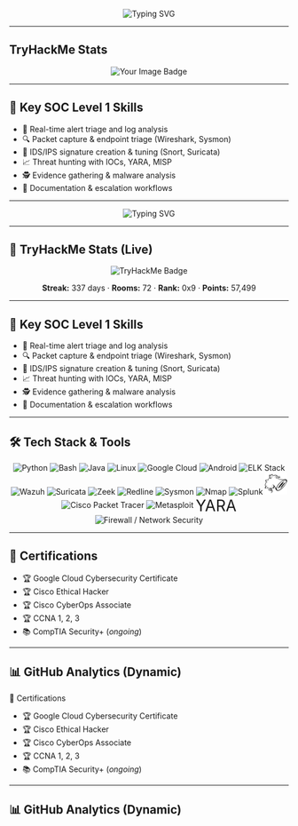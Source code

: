 <!-- ====== DYNAMIC BANNER ====== -->
<p align="center">
  <img src="https://readme-typing-svg.herokuapp.com/?lines=Hi%2C+I%E2%80%99m+Bilal+Azam;IT+Graduate+%40+VAMK;Security+Operations+%7C+Network+Security+%7C+Cloud+Security;Focused+on+real-world+threats.+Skilled+in+turning+logs+into+decisions.&center=true&width=800&height=60&duration=3000&pause=1000" alt="Typing SVG">
</p>

---

##  TryHackMe Stats
<p align="center">
  <img src="https://tryhackme-badges.s3.amazonaws.com/bilalz05.png" alt="Your Image Badge" />

</p>
<p align="center">


---

## 🧠 Key SOC Level 1 Skills
- 🧩 Real-time alert triage and log analysis  
- 🔍 Packet capture & endpoint triage (Wireshark, Sysmon)  
- 🧪 IDS/IPS signature creation & tuning (Snort, Suricata)  
- 📈 Threat hunting with IOCs, YARA, MISP  
- 🕵️ Evidence gathering & malware analysis  
- 🧾 Documentation & escalation workflows  

---

<!-- ====== DYNAMIC BANNER ====== -->
<p align="center">
  <img src="https://readme-typing-svg.herokuapp.com/?lines=Hi%2C+I%E2%80%99m+Bilal+Azam;IT+Graduate+%40+VAMK;Security+Operations+%7C+Network+Security+%7C+Cloud+Security;Focused+on+real-world+threats.+Skilled+in+turning+logs+into+decisions.&center=true&width=800&height=60&duration=3000&pause=1000" alt="Typing SVG">
</p>

---

## 🧪 TryHackMe Stats (Live)
<p align="center">
  <img src="https://tryhackme.com/badge/3281564" alt="TryHackMe Badge" width="400"/>
</p>
<p align="center">
  <strong>Streak:</strong> 337 days · <strong>Rooms:</strong> 72 · <strong>Rank:</strong> 0x9 · <strong>Points:</strong> 57,499
</p>

---

## 🧠 Key SOC Level 1 Skills
- 🧩 Real-time alert triage and log analysis  
- 🔍 Packet capture & endpoint triage (Wireshark, Sysmon)  
- 🧪 IDS/IPS signature creation & tuning (Snort, Suricata)  
- 📈 Threat hunting with IOCs, YARA, MISP  
- 🕵️ Evidence gathering & malware analysis  
- 🧾 Documentation & escalation workflows  

---

## 🛠️ Tech Stack & Tools

<p align="center">
  <img src="https://cdn.jsdelivr.net/gh/devicons/devicon/icons/python/python-original.svg" title="Python" height="40"/>
  <img src="https://cdn.jsdelivr.net/gh/devicons/devicon/icons/bash/bash-original.svg" title="Bash" height="40"/>
  <img src="https://cdn.jsdelivr.net/gh/devicons/devicon/icons/java/java-original.svg" title="Java" height="40"/>
  <img src="https://cdn.jsdelivr.net/gh/devicons/devicon/icons/linux/linux-original.svg" title="Linux" height="40"/>
  <img src="https://cdn.jsdelivr.net/gh/devicons/devicon/icons/googlecloud/googlecloud-original.svg" title="Google Cloud" height="40"/>
  <img src="https://cdn.jsdelivr.net/gh/devicons/devicon/icons/android/android-original.svg" title="Android" height="40"/>
  <img src="https://cdn.jsdelivr.net/gh/devicons/devicon/icons/elasticsearch/elasticsearch-original.svg" title="ELK Stack" height="40"/>
  
  <img src="https://img.shields.io/badge/Wazuh-blue?logo=wazuh&logoColor=white" title="Wazuh" height="40"/>
  <img src="https://img.shields.io/badge/Suricata-orange?logo=suricata&logoColor=white" title="Suricata" height="40"/>
  <img src="https://img.shields.io/badge/Zeek-black?logo=zeek&logoColor=white" title="Zeek" height="40"/>
  <img src="https://img.shields.io/badge/Redline-red?logo=redhat&logoColor=white" title="Redline" height="40"/>
  <img src="https://img.shields.io/badge/Sysmon-gray?logo=microsoft&logoColor=white" title="Sysmon" height="40"/>
  <img src="https://img.shields.io/badge/Nmap-blue?logo=nmap&logoColor=white" title="Nmap" height="40"/>

  <img src="https://raw.githubusercontent.com/simple-icons/simple-icons/master/icons/splunk.svg" title="Splunk" height="40"/>
  

  <img src="https://raw.githubusercontent.com/simple-icons/simple-icons/master/icons/snort.svg" title="Snort" height="40"/>
  <img src="https://raw.githubusercontent.com/simple-icons/simple-icons/master/icons/cisco.svg" title="Cisco Packet Tracer" height="40"/> 
  <img src="https://raw.githubusercontent.com/simple-icons/simple-icons/master/icons/metasploit.svg" title="Metasploit" height="40"/>
  <span title="YARA Rules" style="font-size: 2em; vertical-align: middle;">YARA</span>
  <img src="https://raw.githubusercontent.com/simple-icons/simple-icons/master/icons/fortinet.svg" title="Firewall / Network Security" height="40"/>


---

## 📜 Certifications
- 🏆 Google Cloud Cybersecurity Certificate  
- 🏆 Cisco Ethical Hacker  
- 🏆 Cisco CyberOps Associate  
- 🏆 CCNA 1, 2, 3  
- 📚 CompTIA Security+ (*ongoing*)  

---

## 📊 GitHub Analytics (Dynamic)

<p align="
## 🎯 Featured Projects
| Category | Project | Stack |
| :--- | :--- | :--- |
| **SIEM & Logging** | [SIEM with Sysmon + ELK](https://github.com/bilalz5-github/SIEM-Setup-Sysmon-ELK) | Winlogbeat, ELK, Sysmon |
| **Exploitation** | [Erlang SSH RCE CVE-2025-32433](https://github.com/bilalz5-github/Erlang-OTP-SSH-CVE-2025-32433) | Python, SSH |
| **Networking** | [Network Segmentation Lab](https://github.com/bilalz5-github/Network-Security-Exploration) | Cisco PT |
| **Tools** | [Reverse Shell Client](https://github.com/bilalz5-github/Reverse-Shell-Client) | Python |
| **Learning** | [30 Python Challenges](https://github.com/bilalz5-github/30-Python-Challenges) | Python |

---

## 📜 Certifications
- 🏆 Google Cloud Cybersecurity Certificate  
- 🏆 Cisco Ethical Hacker  
- 🏆 Cisco CyberOps Associate  
- 🏆 CCNA 1, 2, 3  
- 📚 CompTIA Security+ (*ongoing*)  

---

## 📊 GitHub Analytics (Dynamic)

<p align="
